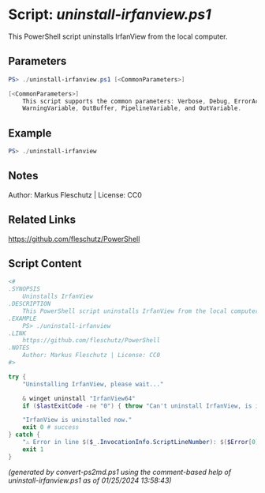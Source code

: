 Script: *uninstall-irfanview.ps1*
========================

This PowerShell script uninstalls IrfanView from the local computer.

Parameters
----------
```powershell
PS> ./uninstall-irfanview.ps1 [<CommonParameters>]

[<CommonParameters>]
    This script supports the common parameters: Verbose, Debug, ErrorAction, ErrorVariable, WarningAction, 
    WarningVariable, OutBuffer, PipelineVariable, and OutVariable.
```

Example
-------
```powershell
PS> ./uninstall-irfanview

```

Notes
-----
Author: Markus Fleschutz | License: CC0

Related Links
-------------
https://github.com/fleschutz/PowerShell

Script Content
--------------
```powershell
<#
.SYNOPSIS
	Uninstalls IrfanView
.DESCRIPTION
	This PowerShell script uninstalls IrfanView from the local computer.
.EXAMPLE
	PS> ./uninstall-irfanview
.LINK
	https://github.com/fleschutz/PowerShell
.NOTES
	Author: Markus Fleschutz | License: CC0
#>

try {
	"Uninstalling IrfanView, please wait..."

	& winget uninstall "IrfanView64"
	if ($lastExitCode -ne "0") { throw "Can't uninstall IrfanView, is it installed?" }

	"IrfanView is uninstalled now."
	exit 0 # success
} catch {
	"⚠️ Error in line $($_.InvocationInfo.ScriptLineNumber): $($Error[0])"
	exit 1
}
```

*(generated by convert-ps2md.ps1 using the comment-based help of uninstall-irfanview.ps1 as of 01/25/2024 13:58:43)*
